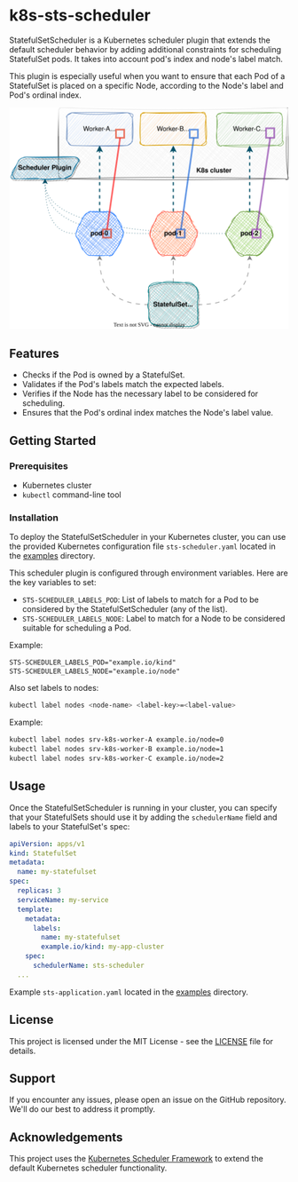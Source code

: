 # k8s-sts-scheduler

StatefulSetScheduler is a Kubernetes scheduler plugin that extends the default scheduler behavior by adding additional constraints for scheduling StatefulSet pods. It takes into account pod's index and node's label match.

This plugin is especially useful when you want to ensure that each Pod of a StatefulSet is placed on a specific Node, according to the Node's label and Pod's ordinal index.

<p align="center"><img src="docs/diagram.svg"/></p>

## Features

- Checks if the Pod is owned by a StatefulSet.
- Validates if the Pod's labels match the expected labels.
- Verifies if the Node has the necessary label to be considered for scheduling.
- Ensures that the Pod's ordinal index matches the Node's label value.

## Getting Started

### Prerequisites

- Kubernetes cluster
- `kubectl` command-line tool

### Installation

To deploy the StatefulSetScheduler in your Kubernetes cluster, you can use the provided Kubernetes configuration file `sts-scheduler.yaml` located in the [examples](examples) directory.

This scheduler plugin is configured through environment variables. Here are the key variables to set:

- `STS-SCHEDULER_LABELS_POD`: List of labels to match for a Pod to be considered by the StatefulSetScheduler (any of the list).
- `STS-SCHEDULER_LABELS_NODE`: Label to match for a Node to be considered suitable for scheduling a Pod.

Example:

```
STS-SCHEDULER_LABELS_POD="example.io/kind"
STS-SCHEDULER_LABELS_NODE="example.io/node"
```

Also set labels to nodes:

```bash
kubectl label nodes <node-name> <label-key>=<label-value>
```

Example:

```bash
kubectl label nodes srv-k8s-worker-A example.io/node=0
kubectl label nodes srv-k8s-worker-B example.io/node=1
kubectl label nodes srv-k8s-worker-C example.io/node=2
```

## Usage

Once the StatefulSetScheduler is running in your cluster, you can specify that your StatefulSets should use it by adding the `schedulerName` field and labels to your StatefulSet's spec:

```yaml
apiVersion: apps/v1
kind: StatefulSet
metadata:
  name: my-statefulset
spec:
  replicas: 3
  serviceName: my-service
  template:
    metadata:
      labels:
        name: my-statefulset
        example.io/kind: my-app-cluster
    spec:
      schedulerName: sts-scheduler
  ...
```

Example `sts-application.yaml` located in the [examples](examples) directory.

## License

This project is licensed under the MIT License - see the [LICENSE](LICENSE) file for details.

## Support

If you encounter any issues, please open an issue on the GitHub repository. We'll do our best to address it promptly.

## Acknowledgements

This project uses the [Kubernetes Scheduler Framework](https://kubernetes.io/docs/concepts/scheduling-eviction/scheduling-framework) to extend the default Kubernetes scheduler functionality.